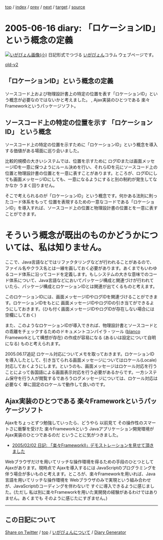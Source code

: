 [top](https://igapyon.github.io/diary/) 
 / [index](https://igapyon.github.io/diary/2005/index.html) 
 / [prev](https://igapyon.github.io/diary/2005/ig050615.html) 
 / [next](https://igapyon.github.io/diary/2005/ig050617.html) 
 / [target](https://igapyon.github.io/diary/2005/ig050616.html) 
 / [source](https://github.com/igapyon/diary/blob/gh-pages/2005/ig050616.html.src.md) 

2005-06-16 diary: 「ロケーションID」という概念の定義
=====================================================================================================
[![いがぴょん画像(小)](https://igapyon.github.io/diary/images/iga200306s.jpg "いがぴょん")](https://igapyon.github.io/diary/memo/memoigapyon.html) 日記形式でつづる [いがぴょん](https://igapyon.github.io/diary/memo/memoigapyon.html)コラム ウェブページです。

[old-v2](ig050616-orig.html)

## 「ロケーションID」という概念の定義

ソースコード上および物理設計書上の特定の位置を表す「ロケーションID」という概念が必要なのではないかと考えました。 , Ajax実装のひとつである 楽々Frameworkというパッケージソフト。


## ソースコード上の特定の位置を示す 「ロケーションID」 という概念

ソースコード上の特定の位置を示すために「ロケーションID」という概念を導入する価値がある場面に巡り会いました。

比較的規模の大きいシステムでは、位置を示すために ログIDまたは画面メッセージIDを一意に保つようにルール決めを行い、それらIDを元にソースコード上の位置と物理設計書の位置とを一意に表すことがあります。ところが、ログIDにしても画面メッセージIDにしても、一意になるようにすると別の制約が発生してなかなか うまく回りません。

そこで考えられるのが「ロケーションID」という概念です。何かある法則に則ったコード体系をもって 位置を表現するための一意なコードである「ロケーションID」を導入すれば、ソースコード上の位置と物理設計書の位置とを一意に表すことができます。
# そういう概念が既出のものかどうかについては、私は知りません。

ここで、Java言語などではリファクタリングなどが行われることがあるので、ファイル名やクラス名とは一線を画しておく必要があります。あくまでもいわゆるコード体系に沿ってコードを定義します。もしシステムの大きな意味でのコード体系について、Java言語などにおいてパッケージ構成と関連づけが行われていたら、パッケージ構成とロケーションIDとは関連が出てくるものと考えます。

このロケーションIDには、画面メッセージIDやログIDを関連づけることができます。ロケーションIDをもとに 画面メッセージIDやログIDの引き当てができるようにしておきます。(ひも付く画面メッセージIDやログIDが存在しない場合には空欄にしておく)

また、このようなロケーションIDが導入できれば、物理設計書とソースコードとの乖離をチェックするためのドキュメントコンパイラ・ツール ([blanco](http://www.igapyon.jp/blanco/blanco.ja.html)
Frameworkとして構想が存在) の作成が容易になる (あるいは設定について自明になる) ものと考えられます。

2005.06.17追記 ロケール対応についてメモを取っておきます。ロケーションIDを導入したとして、引き当てられる画面メッセージについてはロケール(Locale)対応しておくようにします。というのも、画面メッセージはロケール対応を行うことによって各国語による画面表示対応を行う必要があるからです。一方システム保守を行う人が閲覧するであろうログメッセージについては、ロケール対応は必要なく 単に固定のロケールで動作して良いのです。

## Ajax実装のひとつである 楽々Frameworkというパッケージソフト

Ajaxをちょっとずつ勉強していったら、どうやら 以前見て その操作性のスマートさに衝撃を受けた 楽々Frameworkという Javaアプリケーション開発環境が
Ajax実装のひとつであるのだ ということに気がつきました。

* [2005/02/02 日記: 「楽々FrameworkII」デモストレーションを見せて頂きました](ig050202.html)

Webブラウザだけを用いてリッチな操作環境を得るための手段のひとつとして Ajaxがあります。現時点で Ajaxを導入するには JavaScriptのプログラミングを伴う場合が多いものと考えます。ところが、楽々Frameworkを用いれば、Java言語を用いてリッチな操作環境を
Webブラウザのみで実現という組み合わせが、JavaScriptのコーディングを伴わないで すぐに導入できるように感じました。(ただし 私は別に楽々Frameworkを用いた実開発の経験があるわけではありません。あくまでも そのように感じたにすぎません。)

----------------------------------------------------------------------------------------------------

## この日記について

[Share on Twitter](https://twitter.com/intent/tweet?hashtags=igapyon%2Cdiary%2C%E3%81%84%E3%81%8C%E3%81%B4%E3%82%87%E3%82%93&text=%E3%80%8C%E3%83%AD%E3%82%B1%E3%83%BC%E3%82%B7%E3%83%A7%E3%83%B3ID%E3%80%8D%E3%81%A8%E3%81%84%E3%81%86%E6%A6%82%E5%BF%B5%E3%81%AE%E5%AE%9A%E7%BE%A9&url=https%3A%2F%2Figapyon.github.io%2Fdiary%2F2005%2Fig050616.html) / [top](../index.html/) / [いがぴょんについて](https://igapyon.github.io/diary/memo/memoigapyon.html) / [Diary Generator](https://github.com/igapyon/igapyonv3)
